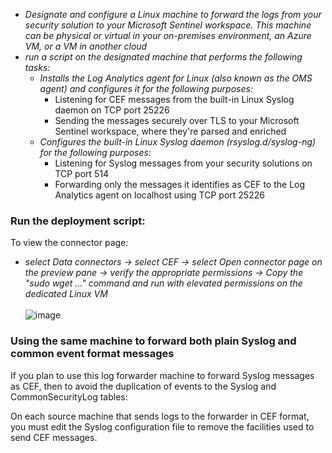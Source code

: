 * *Designate and configure a Linux machine to forward the logs from your security solution to your Microsoft Sentinel workspace. This machine can be physical or virtual in your on-premises environment, an Azure VM, or a VM in another cloud*
* *run a script on the designated machine that performs the following tasks:*
  * *Installs the Log Analytics agent for Linux (also known as the OMS agent) and configures it for the following purposes:*
    * Listening for CEF messages from the built-in Linux Syslog daemon on TCP port 25226
    * Sending the messages securely over TLS to your Microsoft Sentinel workspace, where they're parsed and enriched
  * *Configures the built-in Linux Syslog daemon (rsyslog.d/syslog-ng) for the following purposes:*
    * Listening for Syslog messages from your security solutions on TCP port 514
    * Forwarding only the messages it identifies as CEF to the Log Analytics agent on localhost using TCP port 25226

### Run the deployment script:
To view the connector page:
* *select Data connectors -> select CEF -> select Open connector page on the preview pane -> verify the appropriate permissions -> Copy the "sudo wget …" command and run with elevated permissions on the dedicated Linux VM* <br><br>
![image](https://github.com/AbhishekPratap9/Microsoft-Sentinel/assets/156197198/19c093e1-de18-44cf-9423-88a8e249352f)

### Using the same machine to forward both plain Syslog and common event format messages
If you plan to use this log forwarder machine to forward Syslog messages as CEF, then to avoid the duplication of events to the Syslog and CommonSecurityLog tables:<br>

On each source machine that sends logs to the forwarder in CEF format, you must edit the Syslog configuration file to remove the facilities used to send CEF messages.


